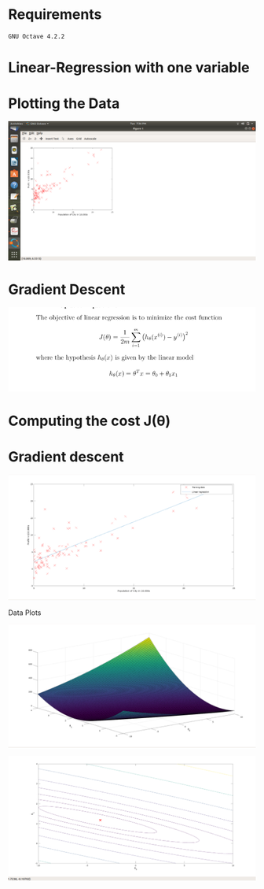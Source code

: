 
 # Requirements
    GNU Octave 4.2.2
 
 
# Linear-Regression with one variable

# Plotting the Data


![](/imgs/Data_plot.png)



# Gradient Descent

![](/imgs/cost_function.png)


# Computing the cost J(θ)



# Gradient descent


![](/imgs/Linear_Fit.png)



Data Plots


![](/imgs/Surface_plot.png)


![](/imgs/Contour_plot.png)
